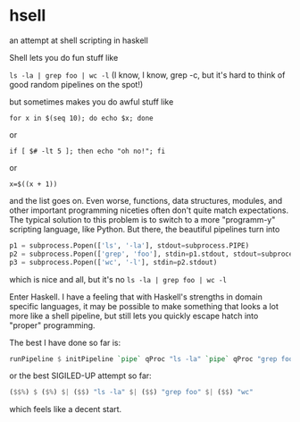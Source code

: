 # hsell
an attempt at shell scripting in haskell

Shell lets you do fun stuff like

`ls -la | grep foo | wc -l` (I know, I know, grep -c, but it's hard to think of good random pipelines on the spot!)

but sometimes makes you do awful stuff like

`for x in $(seq 10); do echo $x; done`

or

`if [ $# -lt 5 ]; then echo "oh no!"; fi`

or

`x=$((x + 1))`

and the list goes on. Even worse, functions, data structures, modules, and other important programming niceties often don't quite match expectations. The typical solution to this problem is to switch to a more "programm-y" scripting language, like Python. But there, the beautiful pipelines turn into
```python
p1 = subprocess.Popen(['ls', '-la'], stdout=subprocess.PIPE)
p2 = subprocess.Popen(['grep', 'foo'], stdin=p1.stdout, stdout=subprocess.PIPE)
p3 = subprocess.Popen(['wc', '-l'], stdin=p2.stdout)
```
which is nice and all, but it's no `ls -la | grep foo | wc -l`

Enter Haskell. I have a feeling that with Haskell's strengths in domain specific languages, it may be possible to make something that looks a lot more like a shell pipeline, but still lets you quickly escape hatch into "proper" programming.

The best I have done so far is:

```haskell
runPipeline $ initPipeline `pipe` qProc "ls -la" `pipe` qProc "grep foo" `pipe` qProc "wc"
```

or the best SIGILED-UP attempt so far:
```haskell
($$%) $ ($%) $| ($$) "ls -la" $| ($$) "grep foo" $| ($$) "wc"
```

which feels like a decent start.
